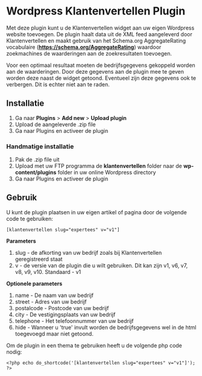 Wordpress Klantenvertellen Plugin
=================================

Met deze plugin kunt u de Klantenvertellen widget aan uw eigen Wordpress website toevoegen. De plugin haalt data uit de XML feed aangeleverd door Klantenvertellen en maakt gebruik van het Schema.org AggregateRating vocabulaire (**https://schema.org/AggregateRating**) waardoor zoekmachines de waarderingen aan de zoekresultaten toevoegen.

Voor een optimaal resultaat moeten de bedrijfsgegevens gekoppeld worden aan de waarderingen. Door deze gegevens aan de plugin mee te geven worden deze naast de widget getoond. Eventueel zijn deze gegevens ook te verbergen. Dit is echter niet aan te raden.

## Installatie
1. Ga naar **Plugins** > **Add new**  > **Upload plugin**
2. Upload de aangeleverde .zip file
3. Ga naar Plugins en activeer de plugin

### Handmatige installatie
1. Pak de .zip file uit
2. Upload met uw FTP programma de **klantenvertellen** folder naar de **wp-content/plugins** folder in uw online Wordpress directory
3. Ga naar Plugins en activeer de plugin

## Gebruik
U kunt de plugin plaatsen in uw eigen artikel of pagina door de volgende code te gebruiken:

```
[klantenvertellen slug="expertees" v="v1"]
```
**Parameters**
1. slug - de afkorting van uw bedrijf zoals bij Klantenvertellen geregistreerd staat
2. v - de versie van de plugin die u wilt gebruiken. Dit kan zijn v1, v6, v7, v8, v9, v10. Standaard - v1

**Optionele parameters**
1. name - De naam van uw bedrijf
2. street - Adres van uw bedrijf
3. postalcode - Postcode van uw bedrijf
4. city - De vestigingsplaats van uw bedrijf
5. telephone - Het telefoonnummer van uw bedrijf
6. hide - Wanneer u 'true' invult worden de bedrijfsgegevens wel in de html toegevoegd maar niet getoond.

Om de plugin in een thema te gebruiken heeft u de volgende php code nodig:

```
<?php echo do_shortcode('[klantenvertellen slug="expertees" v="v1"]'); ?>
```


